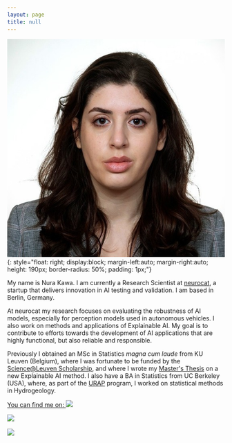 ```yaml
---
layout: page
title: null
---
```


![My Picture](assets/photo-nura.jpg){: style="float: right; display:block; margin-left:auto; margin-right:auto; height: 190px; border-radius: 50%; padding: 1px;"} 

My name is Nura Kawa. I am currently a Research Scientist at [neurocat](https://neurocat.ai), a startup that delivers innovation in AI testing and validation. I am based in Berlin, Germany. 

At neurocat my research focuses on evaluating the robustness of AI models, especially for perception models used in autonomous vehicles. I also work on methods and applications of Explainable AI. My goal is to contribute to efforts towards the development of AI applications that are highly functional, but also reliable and responsible. 
	
 
Previously I obtained an MSc in Statistics _magna cum laude_ from KU Leuven (Belgium), where I was fortunate to be funded by the [Science@Leuven Scholarship](https://wet.kuleuven.be/english/scienceatleuvenscholarship), and where I wrote my [Master's Thesis](https://github.com/nurakawa/localized-classmap/blob/main/msc_thesis_kawa.pdf) on a new Explainable AI method. I also have a BA in Statistics from UC Berkeley (USA), where, as part of the [URAP](https://research.berkeley.edu/urap/) program, I worked on statistical methods in Hydrogeology.

<!--You can find me on: <a href="https://linkedin.com/in/nurakawa">LinkedIn</a>, 
<a href="https://github.com/nurakawa">Github</a>, <a href="https://medium.com/@nurakawa">Medium</a>.
-->
<div id="contact-link">
<a href= ''><span> You can find me on: </span> </a>
<a href="https://linkedin.com/in/nurakawa"> <img src="https://raw.githubusercontent.com/FortAwesome/Font-Awesome/6.x/svgs/brands/linkedin.svg"></a> 

<a href="https://github.com/nurakawa"> <img src="https://raw.githubusercontent.com/FortAwesome/Font-Awesome/6.x/svgs/brands/github.svg"></a> 

<a href="https://medium.com/@nurakawa"> <img src="https://raw.githubusercontent.com/FortAwesome/Font-Awesome/6.x/svgs/brands/medium.svg"></a>
<br>
</div>
